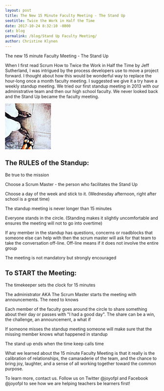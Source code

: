 ```yaml
---
layout: post
title: The New 15 Minute Faculty Meeting - The Stand Up
seotitle: Twice the Work in Half the Time
date: 2017-10-24 8:32:10 -0800
cat: blog
permalink: /blog/Stand Up Faculty Meeting/
author: Christine Klynen
---
```


The new 15 minute Faculty Meeting - The Stand Up

When I first read Scrum How to Twice the Work in Half the Time by Jeff Sutherland, I was intrigued by the process developers use to move a project forward. I thought about how this would be wonderful way to replace the hour-long once a month faculty meeting. I suggested we give it a try have a weekly standup meeting. We tried our first standup meeting in 2013 with our administrative team and then our high school faculty.   We never looked back and the Stand Up became the faculty meeting.

<img src="/img/standupmeeting.jpg" alt="Stand Up Faculty Meeting">

The RULES of the Standup: 
------
Be true to the mission

Choose a Scrum Master - the person who facilitates the Stand Up

Choose a day of the week and stick to it. (Wednesday afternoon, right after school is a great time)

The standup meeting is never longer than 15 minutes

Everyone stands in the circle. (Standing makes it slightly uncomfortable and ensures the meeting will not to go into overtime)

If any member in the standup has questions, concerns or roadblocks that someone else can help with then the scrum master will ask for that team to take the conversation off-line. Off-line means if it does not involve the entire group

The meeting is not mandatory but strongly encouraged

To START the Meeting:
------

The timekeeper sets the clock for 15 minutes

The administrator AKA The Scrum Master starts the meeting with announcements. The need to knows

Each member of the faculty goes around the circle to share something about their day or passes with "I had a good day". The share can be a win, the challenge, an announcement, a what if

If someone misses the standup meeting someone will make sure that the missing member knows what happened in standup

The stand up ends when the time keep calls time

What we learned about the 15 minute Faculty Meeting is that it really is the calibration of relationships, the camaraderie of the team, and the chance to bring joy, laughter, and a sense of all working together toward the common purpose.

To learn more, contact us.
Follow us on Twitter @joyofpl and Facebook @joyofpl to see how we are helping teachers be learners first! 
